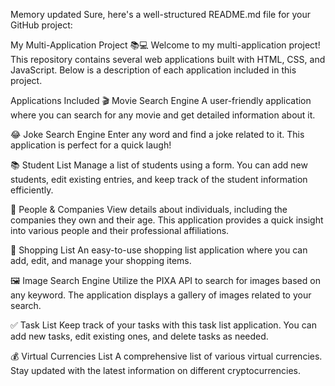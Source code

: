 
Memory updated
Sure, here's a well-structured README.md file for your GitHub project:

My Multi-Application Project 📚💻
Welcome to my multi-application project! This repository contains several web applications built with HTML, CSS, and JavaScript. Below is a description of each application included in this project.

Applications Included
🎬 Movie Search Engine
A user-friendly application where you can search for any movie and get detailed information about it.

😂 Joke Search Engine
Enter any word and find a joke related to it. This application is perfect for a quick laugh!

📚 Student List
Manage a list of students using a form. You can add new students, edit existing entries, and keep track of the student information efficiently.

👤 People & Companies
View details about individuals, including the companies they own and their age. This application provides a quick insight into various people and their professional affiliations.

🛒 Shopping List
An easy-to-use shopping list application where you can add, edit, and manage your shopping items.

🖼️ Image Search Engine
Utilize the PIXA API to search for images based on any keyword. The application displays a gallery of images related to your search.

✅ Task List
Keep track of your tasks with this task list application. You can add new tasks, edit existing ones, and delete tasks as needed.

💰 Virtual Currencies List
A comprehensive list of various virtual currencies. Stay updated with the latest information on different cryptocurrencies.
